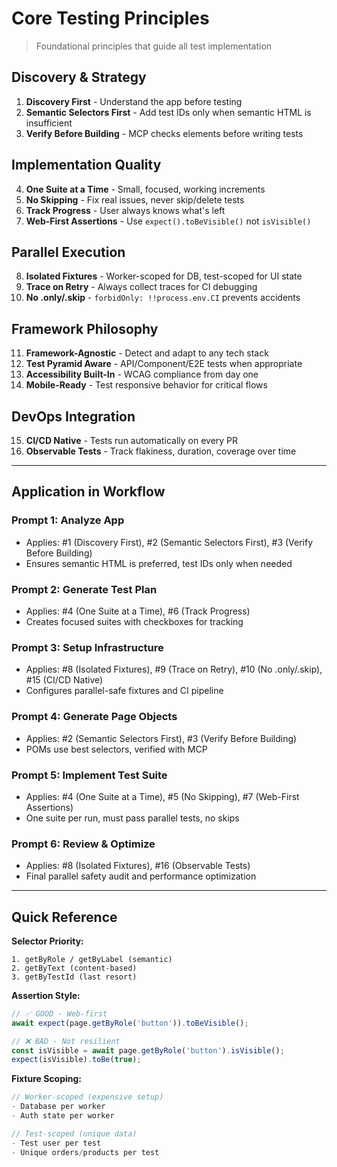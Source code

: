 # Core Testing Principles

> Foundational principles that guide all test implementation

## Discovery & Strategy

1. **Discovery First** - Understand the app before testing
2. **Semantic Selectors First** - Add test IDs only when semantic HTML is insufficient
3. **Verify Before Building** - MCP checks elements before writing tests

## Implementation Quality

4. **One Suite at a Time** - Small, focused, working increments
5. **No Skipping** - Fix real issues, never skip/delete tests
6. **Track Progress** - User always knows what's left
7. **Web-First Assertions** - Use `expect().toBeVisible()` not `isVisible()`

## Parallel Execution

8. **Isolated Fixtures** - Worker-scoped for DB, test-scoped for UI state
9. **Trace on Retry** - Always collect traces for CI debugging
10. **No .only/.skip** - `forbidOnly: !!process.env.CI` prevents accidents

## Framework Philosophy

11. **Framework-Agnostic** - Detect and adapt to any tech stack
12. **Test Pyramid Aware** - API/Component/E2E tests when appropriate
13. **Accessibility Built-In** - WCAG compliance from day one
14. **Mobile-Ready** - Test responsive behavior for critical flows

## DevOps Integration

15. **CI/CD Native** - Tests run automatically on every PR
16. **Observable Tests** - Track flakiness, duration, coverage over time

---

## Application in Workflow

### Prompt 1: Analyze App
- Applies: #1 (Discovery First), #2 (Semantic Selectors First), #3 (Verify Before Building)
- Ensures semantic HTML is preferred, test IDs only when needed

### Prompt 2: Generate Test Plan
- Applies: #4 (One Suite at a Time), #6 (Track Progress)
- Creates focused suites with checkboxes for tracking

### Prompt 3: Setup Infrastructure
- Applies: #8 (Isolated Fixtures), #9 (Trace on Retry), #10 (No .only/.skip), #15 (CI/CD Native)
- Configures parallel-safe fixtures and CI pipeline

### Prompt 4: Generate Page Objects
- Applies: #2 (Semantic Selectors First), #3 (Verify Before Building)
- POMs use best selectors, verified with MCP

### Prompt 5: Implement Test Suite
- Applies: #4 (One Suite at a Time), #5 (No Skipping), #7 (Web-First Assertions)
- One suite per run, must pass parallel tests, no skips

### Prompt 6: Review & Optimize
- Applies: #8 (Isolated Fixtures), #16 (Observable Tests)
- Final parallel safety audit and performance optimization

---

## Quick Reference

**Selector Priority:**
```
1. getByRole / getByLabel (semantic)
2. getByText (content-based)
3. getByTestId (last resort)
```

**Assertion Style:**
```typescript
// ✅ GOOD - Web-first
await expect(page.getByRole('button')).toBeVisible();

// ❌ BAD - Not resilient
const isVisible = await page.getByRole('button').isVisible();
expect(isVisible).toBe(true);
```

**Fixture Scoping:**
```typescript
// Worker-scoped (expensive setup)
- Database per worker
- Auth state per worker

// Test-scoped (unique data)
- Test user per test
- Unique orders/products per test
```
